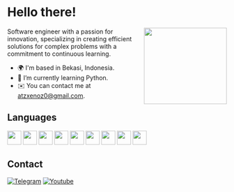 # Hello there!

<img align="right" src="https://media.giphy.com/media/f6hnhHkks8bk4jwjh3/giphy.gif" width="190" height="175" />

Software engineer with a passion for innovation, specializing in creating efficient solutions for complex problems with a commitment to continuous learning.

- 🌍 I'm based in Bekasi, Indonesia.
- 🌱 I’m currently learning Python.
- ✉️ You can contact me at [atzxenoz0@gmail.com](mailto:atzxenoz0@gmail.com).

## Languages

<div align="left">
 <img src="https://cdn.jsdelivr.net/gh/devicons/devicon@develop/icons/c/c-original.svg" width="32" />
 <img src="https://cdn.jsdelivr.net/gh/devicons/devicon@develop/icons/cplusplus/cplusplus-original.svg" width="32" />
 <img src="https://cdn.jsdelivr.net/gh/devicons/devicon@develop/icons/csharp/csharp-original.svg" width="32" />
 <img src="https://cdn.jsdelivr.net/gh/devicons/devicon@develop/icons/php/php-original.svg" width="32" />
 <img src="https://cdn.jsdelivr.net/gh/devicons/devicon@develop/icons/java/java-original.svg" width="32" />
 <img src="https://cdn.jsdelivr.net/gh/devicons/devicon@develop/icons/kotlin/kotlin-original.svg" width="32" />
 <img src="https://cdn.jsdelivr.net/gh/devicons/devicon@develop/icons/javascript/javascript-original.svg" width="32" />
 <img src="https://cdn.jsdelivr.net/gh/devicons/devicon@develop/icons/typescript/typescript-original.svg" width="32" />
 <img src="https://cdn.jsdelivr.net/gh/devicons/devicon@develop/icons/rust/rust-original.svg" width="32" />
</div>

## Contact

[![Telegram](https://img.shields.io/badge/-Telegram-0088cc?style=flat-square&logo=telegram&logoColor=white)](https://t.me/6xatz)
[![Youtube](https://img.shields.io/badge/-Youtube-c4302b?style=flat-square&logo=youtube&logoColor=white)](https://youtube.com/6xatz)
